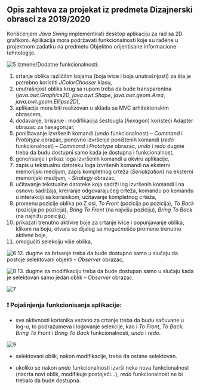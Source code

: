 ## Opis zahteva za projekat iz predmeta Dizajnerski obrasci za 2019/2020
Korišćenjem *Java Swing* implementirati desktop aplikaciju za rad sa 2D grafikom. Aplikacija mora podržavati funkcionalnosti koje su rađene u projektnom zadatku na predmetu Objektno orijentisane informacione tehnologije.

![5](https://user-images.githubusercontent.com/61964257/145068668-d9b84b4e-d925-4386-9e67-38887af872fc.PNG)
Izmene/Dodatne funkcionalnosti:
1. crtanje oblika različitim bojama (boja ivice i boja unutrašnjosti) za šta je potrebno koristiti *JColorChooser* klasu,
2. unutrašnjost oblika krug sa rupom treba da bude transparentna (*java.awt.Graphics2D*, *java.awt.Shape*, *java.awt.geom.Area*, *java.awt.geom.Ellipse2D*),
3. aplikacija mora biti realizovan u skladu sa MVC arhitektonskim obrascem,
4. dodavanje, brisanje i modifikacija šestougla (*hexagon*) koristeći Adapter obrazac za hexagon.jar,
5. poništavanje izvršenih komandi (*undo* funkcionalnost) – *Command* i *Prototype* obrazac, ponovno izvršenje poništenih komandi (*redo* funkcionalnost) – *Command* i *Prototype* obrazac, *undo* i *redo* dugme treba da budu dostupni samo kada je dostupna i funkcionalnost,
6. generisanje i prikaz loga izvršenih komandi u okviru aplikacije,
7. zapis u tekstualnu datoteku loga izvršenih komandi na eksterni memorijski medijum, zapis kompletnog crteža (*Serialization*) na eksterni memorijski medijum, - *Strategy* obrazac,
8. učitavanje tekstualne datoteke koja sadrži log izvršenih komandi i na osnovu sadržaja, kreiranje odgovarajućeg crteža, komandu po komandu u interakciji sa korisnikom, učitavanje kompletnog crteža,
9. promenu pozicije oblika po Z osi, *To Front* (pozicija po pozicija), *To Back* (pozicija po pozicija), *Bring To Front* (na najvišu poziciju), *Bring To Back* (na najnižu poziciju),
10. prikazati trenutno aktivne boje za crtanje ivice i popunjavanje oblika, klikom na boju, otvara se dijalog sa mogućnošću promene trenutno aktivne boje,
11. omogućiti selekciju više oblika,

![6](https://user-images.githubusercontent.com/61964257/145070172-bbf913eb-714f-4604-8068-60aaee2dcc37.PNG)
12. dugme za brisanje treba da bude dostupno samo u slučaju da postoje selektovani objekti – *Observer* obrazac,

![8](https://user-images.githubusercontent.com/61964257/145070183-391dcd84-fd6d-4ec1-a27f-1797937f99e3.PNG)
13. dugme za modifikaciju treba da bude dostupan samo u slučaju kada je selektovan samo jedan oblik – *Observer* obrazac.

![7](https://user-images.githubusercontent.com/61964257/145070181-8b868498-4c18-4188-a24b-92e2e9bdc599.PNG)

### :heavy_exclamation_mark: Pojašnjenja funkcionisanja aplikacije:

- sve aktivnosti korisnika vezano za crtanje treba da budu sačuvane u log-u, to podrazumeva i logovanje selekcije, kao i *To Front*, *To Back*, *Bring To Front* i *Bring To Back* funkcionalnosti, *undo*  i *redo*.

![9](https://user-images.githubusercontent.com/61964257/145070184-15f34d79-e047-4e85-a43f-713004882a57.PNG)

- selektovani oblik, nakon modifikacije, treba da ostane selektovan.

- ukoliko se nakon *undo* funkcionalnosti izvrši neka nova funkcionalnost (nacrta novi oblik, modifikuje postojeći…), *redo* funkcionalnost ne bi trebalo da bude dostupna.

